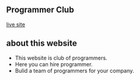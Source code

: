 ## Programmer Club
<a href="https://thirsty-volhard-bb6866.netlify.app/"> live site </a>

## about this website
<ul>
<li>This website is club of programmers.</li>
<li>Here you can hire programmer.</li>
<li>Bulid a team of programmers for your company.</li>
</ul>